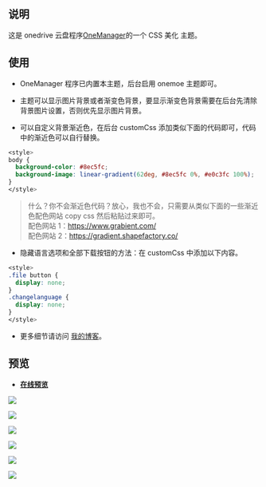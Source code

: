 ## 说明

这是 onedrive 云盘程序[OneManager](https://github.com/qkqpttgf/OneManager-php)的一个 CSS 美化 主题。

## 使用

- OneManager 程序已内置本主题，后台启用 onemoe 主题即可。

- 主题可以显示图片背景或者渐变色背景，要显示渐变色背景需要在后台先清除背景图片设置，否则优先显示图片背景。

- 可以自定义背景渐近色，在后台 customCss 添加类似下面的代码即可，代码中的渐近色可以自行替换。

```css
<style>
body {
  background-color: #8ec5fc;
  background-image: linear-gradient(62deg, #8ec5fc 0%, #e0c3fc 100%);
}
</style>
```

> 什么？你不会渐近色代码？放心，我也不会，只需要从类似下面的一些渐近色配色网站 copy css 然后粘贴过来即可。  
> 配色网站 1：https://www.grabient.com/  
> 配色网站 2：https://gradient.shapefactory.co/

- 隐藏语言选项和全部下载按钮的方法：在 customCss 中添加以下内容。

```css
<style>
.file button {
  display: none;
}
.changelanguage {
  display: none;
}
</style>
```

- 更多细节请访问 [我的博客](https://www.2bboy.com/archives/154.html)。

## 预览

- [**在线预览**](https://pan.2bboy.com/Public)

![](./preview/screen1.png)

![](./preview/phone1.png)

![](./preview/screen2.png)

![](./preview/screen3.png)

![](./preview/screen4.png)

![](./preview/phone2.png)
